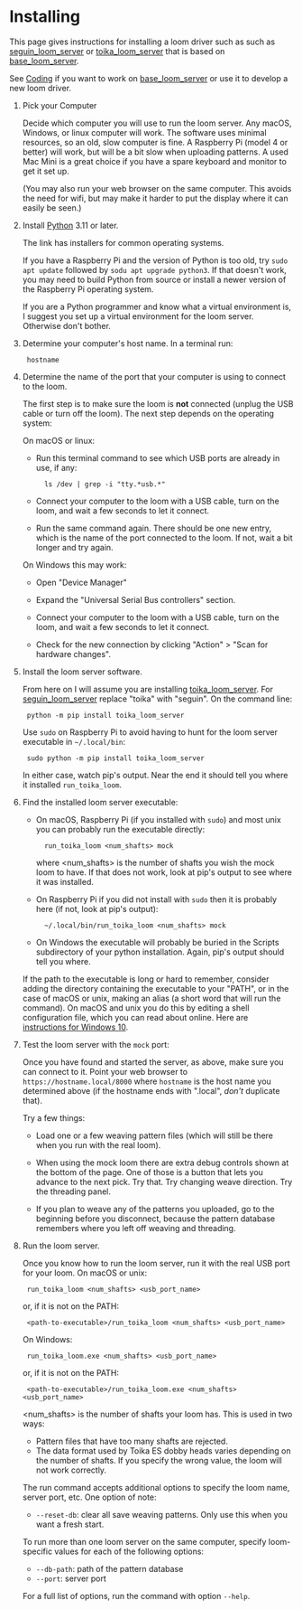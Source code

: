 # Installing

This page gives instructions for installing a loom driver such as
such as [seguin_loom_server](https://pypi.org/project/seguin-loom-server/)
or [toika_loom_server](https://pypi.org/project/toika-loom-server/)
that is based on [base_loom_server](https://pypi.org/project/base-loom-server/).

See [Coding](coding.md) if you want to work on [base_loom_server](https://pypi.org/project/base-loom-server/) or use it to develop a new loom driver.

1. Pick your Computer

    Decide which computer you will use to run the loom server.
    Any macOS, Windows, or linux computer will work.
    The software uses minimal resources, so an old, slow computer is fine.
    A Raspberry Pi (model 4 or better) will work, but will be a bit slow when uploading patterns.
    A used Mac Mini is a great choice if you have a spare keyboard and monitor to get it set up.

    (You may also run your web browser on the same computer. This avoids the need for wifi,
    but may make it harder to put the display where it can easily be seen.)

2. Install [Python](https://www.python.org/downloads/) 3.11 or later.

    The link has installers for common operating systems.

    If you have a Raspberry Pi and the version of Python is too old,
    try `sudo apt update` followed by `sodu apt upgrade python3`.
    If that doesn't work, you may need to build Python from source
    or install a newer version of the Raspberry Pi operating system.

    If you are a Python programmer and know what a virtual environment is,
    I suggest you set up a virtual environment for the loom server.
    Otherwise don't bother.

3. Determine your computer's host name. In a terminal run:

        hostname

4. Determine the name of the port that your computer is using to connect to the loom.
   
    The first step is to make sure the loom is **not** connected (unplug the USB cable or turn off the loom).
    The next step depends on the operating system:
  
    On macOS or linux:

    * Run this terminal command to see which USB ports are already in use, if any:

            ls /dev | grep -i "tty.*usb.*"

    * Connect your computer to the loom with a USB cable, turn on the loom, and wait a few seconds to let it connect.

    * Run the same command again. There should be one new entry, which is the name of the port connected to the loom.
      If not, wait a bit longer and try again.
    
    On Windows this may work:

    * Open "Device Manager"

    * Expand the "Universal Serial Bus controllers" section.

    * Connect your computer to the loom with a USB cable, turn on the loom, and wait a few seconds to let it connect.

    * Check for the new connection by clicking "Action" > "Scan for hardware changes".

3. Install the loom server software.

    From here on I will assume you are installing [toika_loom_server](https://pypi.org/project/toika-loom-server/).
    For [seguin_loom_server](https://pypi.org/project/seguin-loom-server/) replace "toika" with "seguin".
    On the command line:
    
        python -m pip install toika_loom_server

    Use `sudo` on Raspberry Pi to avoid having to hunt for the loom server executable in `~/.local/bin`:

        sudo python -m pip install toika_loom_server
    
    In either case, watch pip's output. Near the end it should tell you where it installed `run_toika_loom`.

5. Find the installed loom server executable:

    * On macOS, Raspberry Pi (if you installed with `sudo`) and most unix you can probably run the executable directly:

            run_toika_loom <num_shafts> mock

        where <num_shafts> is the number of shafts you wish the mock loom to have.
        If that does not work, look at pip's output to see where it was installed.
    
    * On Raspberry Pi if you did not install with `sudo` then it is probably here (if not, look at pip's output):

            ~/.local/bin/run_toika_loom <num_shafts> mock

    * On Windows the executable will probably be buried in the Scripts subdirectory of your python installation.
        Again, pip's output should tell you where.

    If the path to the executable is long or hard to remember, consider adding the directory containing the executable
    to your "PATH", or in the case of macOS or unix, making an alias (a short word that will run the command).
    On macOS and unix you do this by editing a shell configuration file, which you can read about online.
    Here are [instructions for Windows 10](https://stackoverflow.com/q/44272416/1653413).

6. Test the loom server with the `mock` port:

    Once you have found and started the server, as above, make sure you can connect to it.
    Point your web browser to `https://hostname.local/8000` where `hostname` is the host name you determined above
    (if the hostname ends with ".local", *don't* duplicate that).

    Try a few things:
    
    * Load one or a few weaving pattern files (which will still be there when you run with the real loom).

    * When using the mock loom there are extra debug controls shown at the bottom of the page.
      One of those is a button that lets you advance to the next pick. Try that.
      Try changing weave direction. Try the threading panel.

    * If you plan to weave any of the patterns you uploaded, go to the beginning before you disconnect,
      because the pattern database remembers where you left off weaving and threading.


4. Run the loom server.

    Once you know how to run the loom server, run it with the real USB port for your loom.
    On macOS or unix:

        run_toika_loom <num_shafts> <usb_port_name>
    
    or, if it is not on the PATH:

        <path-to-executable>/run_toika_loom <num_shafts> <usb_port_name>
    
    On Windows:

        run_toika_loom.exe <num_shafts> <usb_port_name>

    or, if it is not on the PATH:

        <path-to-executable>/run_toika_loom.exe <num_shafts> <usb_port_name>

    <num_shafts> is the number of shafts your loom has. This is used in two ways:

    * Pattern files that have too many shafts are rejected.
    * The data format used by Toika ES dobby heads varies depending on the number of shafts.
      If you specify the wrong value, the loom will not work correctly.

    The run command accepts additional options to specify the loom name, server port, etc.
    One option of note:

    * `--reset-db`: clear all save weaving patterns. Only use this when you want a fresh start.
    
    To run more than one loom server on the same computer,
    specify loom-specific values for each of the following options:

    * `--db-path`: path of the pattern database
    * `--port`: server port

    For a full list of options, run the command with option `--help`.
